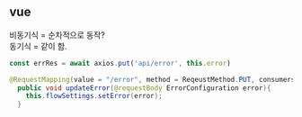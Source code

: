 ## vue
비동기식 = 순차적으로 동작?<br>
동기식 = 같이 함.<br>

```javascript
const errRes = await axios.put('api/error', this.error)
```

```java
@RequestMapping(value = "/error", method = ReqeustMethod.PUT, consumers = MediaType.APPLICATION_JSON_VALUE)
  public void updateError(@requestBody ErrorConfiguration error){
    this.flowSettings.setError(error);
  }
```
